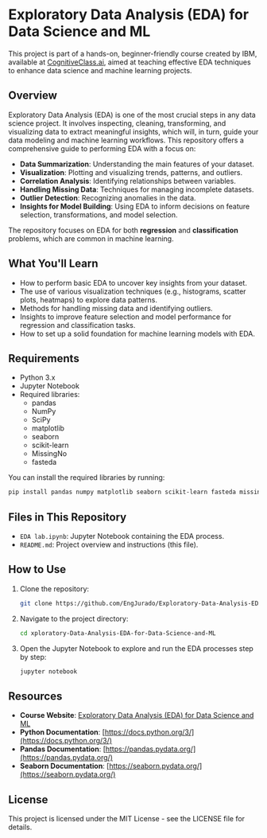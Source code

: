 
# Exploratory Data Analysis (EDA) for Data Science and ML

This project is part of a hands-on, beginner-friendly course created by IBM, available at [CognitiveClass.ai](https://cognitiveclass.ai/), aimed at teaching effective EDA techniques to enhance data science and machine learning projects.

## Overview

Exploratory Data Analysis (EDA) is one of the most crucial steps in any data science project. It involves inspecting, cleaning, transforming, and visualizing data to extract meaningful insights, which will, in turn, guide your data modeling and machine learning workflows. This repository offers a comprehensive guide to performing EDA with a focus on:

- **Data Summarization**: Understanding the main features of your dataset.
- **Visualization**: Plotting and visualizing trends, patterns, and outliers.
- **Correlation Analysis**: Identifying relationships between variables.
- **Handling Missing Data**: Techniques for managing incomplete datasets.
- **Outlier Detection**: Recognizing anomalies in the data.
- **Insights for Model Building**: Using EDA to inform decisions on feature selection, transformations, and model selection.

The repository focuses on EDA for both **regression** and **classification** problems, which are common in machine learning.

## What You'll Learn

- How to perform basic EDA to uncover key insights from your dataset.
- The use of various visualization techniques (e.g., histograms, scatter plots, heatmaps) to explore data patterns.
- Methods for handling missing data and identifying outliers.
- Insights to improve feature selection and model performance for regression and classification tasks.
- How to set up a solid foundation for machine learning models with EDA.

## Requirements

- Python 3.x
- Jupyter Notebook
- Required libraries:
  - pandas
  - NumPy
  - SciPy
  - matplotlib
  - seaborn
  - scikit-learn
  - MissingNo
  - fasteda
 
You can install the required libraries by running:

```bash
pip install pandas numpy matplotlib seaborn scikit-learn fasteda missingno scipy
```

## Files in This Repository

- `EDA lab.ipynb`: Jupyter Notebook containing the EDA process.
- `README.md`: Project overview and instructions (this file).

## How to Use

1. Clone the repository:
   ```bash
   git clone https://github.com/EngJurado/Exploratory-Data-Analysis-EDA-for-Data-Science-and-ML.git
   ```
2. Navigate to the project directory:
   ```bash
   cd xploratory-Data-Analysis-EDA-for-Data-Science-and-ML
   ```
3. Open the Jupyter Notebook to explore and run the EDA processes step by step:
   ```bash
   jupyter notebook
   ```
   
## Resources

- **Course Website**: [Exploratory Data Analysis (EDA) for Data Science and ML](https://cognitiveclass.ai/)
- **Python Documentation**: [https://docs.python.org/3/](https://docs.python.org/3/)
- **Pandas Documentation**: [https://pandas.pydata.org/](https://pandas.pydata.org/)
- **Seaborn Documentation**: [https://seaborn.pydata.org/](https://seaborn.pydata.org/)
  
## License

This project is licensed under the MIT License - see the LICENSE file for details.

